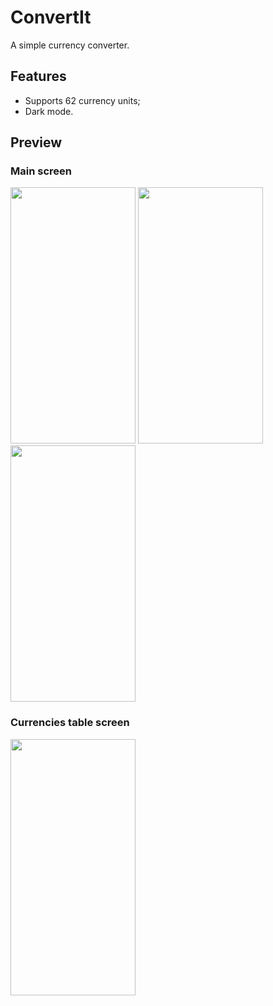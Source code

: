 # ConvertIt
A simple currency converter.

## Features
- Supports 62 currency units;
- Dark mode.

## Preview

### Main screen
<img src="https://user-images.githubusercontent.com/71648669/169180927-7d09b4cf-f728-4a81-aa1c-f71d19aa6dc6.PNG" width="200" height="410">    <img src="https://user-images.githubusercontent.com/71648669/169182054-c1beb974-974a-4662-8717-ef01119235f3.PNG" width="200" height="410">    <img src="https://user-images.githubusercontent.com/71648669/169184011-95c8d46d-3452-4c0c-accf-6d29b269c8a5.PNG" width="200" height="410"> 

### Currencies table screen
<img src="https://user-images.githubusercontent.com/71648669/169183065-bfe243e9-22ec-4400-b3a6-9931912c2717.PNG" width="200" height="410">

